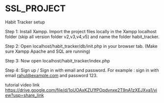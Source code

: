 # SSL_PROJECT

Habit Tracker setup

Step 1: 
Install Xampp.
Import the project files locally in the Xampp localhost folder (skip all version folder v2,v3,v4,v5) and name the folder habit_tracker.

Step 2: 
Open localhost/habit_tracker/db/init.php in your browser tab. (Make sure Xampp Apache and SQL are running)

Step 3:
Now open localhost/habit_tracker/index.php

Step 4:
Sign up / Sign in with email and password.
For example : sign in with email rahul@example.com and password 123.

tutorial video link
https://drive.google.com/file/d/1oUOAxKZU1fPOpdvnxe2T9nA1zXEJXva1/view?usp=share_link
